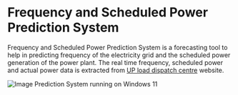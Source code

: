 # Frequency and Scheduled Power Prediction System
Frequency and Scheduled Power Prediction System is a forecasting tool to help in predicting frequency of the electricity grid and the scheduled power generation of the power plant.
The real time frequency, scheduled power and actual power data is extracted from [UP load dispatch centre](https://www.upsldc.org/real-time-data) website.

![Image](https://github.com/Nesasio/Scheduled-Power-Prediction-System/assets/110229836/1580873a-3168-4ea5-afea-554567a9e657)
Prediction System running on Windows 11

